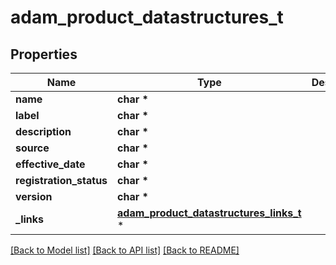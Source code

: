 # adam_product_datastructures_t

## Properties
Name | Type | Description | Notes
------------ | ------------- | ------------- | -------------
**name** | **char \*** |  | [optional] 
**label** | **char \*** |  | [optional] 
**description** | **char \*** |  | [optional] 
**source** | **char \*** |  | [optional] 
**effective_date** | **char \*** |  | [optional] 
**registration_status** | **char \*** |  | [optional] 
**version** | **char \*** |  | [optional] 
**_links** | [**adam_product_datastructures_links_t**](adam_product_datastructures_links.md) \* |  | [optional] 

[[Back to Model list]](../README.md#documentation-for-models) [[Back to API list]](../README.md#documentation-for-api-endpoints) [[Back to README]](../README.md)


